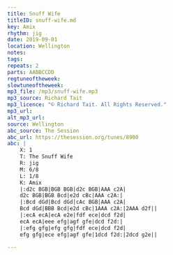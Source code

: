 ```yaml
---
title: Snuff Wife
titleID: snuff-wife.md
key: Amix
rhythm: jig
date: 2019-09-01
location: Wellington 
notes: 
tags: 
repeats: 2
parts: AABBCCDD
regtuneoftheweek: 
slowtuneoftheweek: 
mp3_file: /mp3/snuff-wife.mp3
mp3_source: Richard Tait
mp3_licence: "© Richard Tait. All Rights Reserved."
mp3_url: 
alt_mp3_url: 
source: Wellington
abc_source: The Session
abc_url: https://thesession.org/tunes/8900
abc: |
    X: 1
    T: The Snuff Wife
    R: jig
    M: 6/8
    L: 1/8
    K: Amix
    |:d2c BGB|BGB BGB|d2c BGB|AAA c2A|
    d2c BGB|BGB Bcd|e2d cBc|AAA c2A:|
    |:Bcd dGd|Bcd dGd|cAc BGB|AAA c2A|
    Bcd dGd|BBB Bcd|e2d cBc|1AAA c2A:|2AAA d2f||
    |:ecA ecA|ecA e2e|fdf ece|dcd f2d|
    ecA ecA|eee efg|agf gfe|dcd f2d:|
    |:efg gfg|efg gfg|fdf ece|dcd f2d|
    efg gfg|ece efg|agf gfe|1dcd f2d:|2dcd g2e||

---
```


